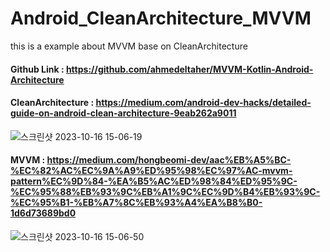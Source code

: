 # Android_CleanArchitecture_MVVM
this is a example about MVVM base on CleanArchitecture


#### Github Link : https://github.com/ahmedeltaher/MVVM-Kotlin-Android-Architecture

#### CleanArchitecture : https://medium.com/android-dev-hacks/detailed-guide-on-android-clean-architecture-9eab262a9011


![스크린샷 2023-10-16 15-06-19](https://github.com/asd311sw/Android_CleanArchitecture_MVVM/assets/59782980/62425c6c-b436-424f-a105-b26994ebe38f)


#### MVVM : https://medium.com/hongbeomi-dev/aac%EB%A5%BC-%EC%82%AC%EC%9A%A9%ED%95%98%EC%97%AC-mvvm-pattern%EC%9D%84-%EA%B5%AC%ED%98%84%ED%95%9C-%EC%95%88%EB%93%9C%EB%A1%9C%EC%9D%B4%EB%93%9C-%EC%95%B1-%EB%A7%8C%EB%93%A4%EA%B8%B0-1d6d73689bd0

![스크린샷 2023-10-16 15-06-50](https://github.com/asd311sw/Android_CleanArchitecture_MVVM/assets/59782980/642fad56-2c6a-46d0-b312-667148c50822)

